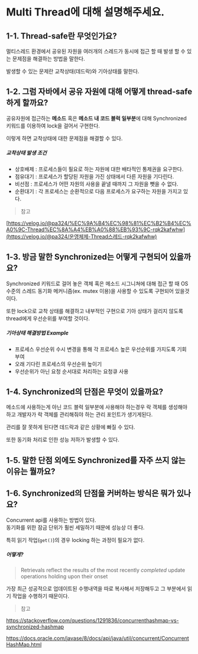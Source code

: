 # Multi Thread에 대해 설명해주세요.

## 1-1. Thread-safe란 무엇인가요?

멀티스레드 환경에서 공유된 자원을 여러개의 스레드가 동시에 접근 할 때 발생 할 수 있는 문제점을 해결하는 방법을 말한다.

발생할 수 있는 문제란 교착상태(데드락)와 기아상태를 말한다.

## 1-2. 그럼 자바에서 공유 자원에 대해 어떻게 thread-safe 하게 할까요?

공유자원에 접근하는 **메소드** 혹은 **메소드 내 코드 블럭 일부분**에 대해 Synchronized 키워드를 이용하여 lock을 걸어서 구현한다.

이렇게 하면 교착상태에 대한 문제점을 해결할 수 있다.

##### 교착상태 발생 조건

- 상호배제 : 프로세스들이 필요로 하는 자원에 대한 배타적인 통제권을 요구한다.
- 점유대기 : 프로세스가 할당된 자원을 가진 상태에서 다른 자원을 기다린다.
- 비선점 : 프로세스가 어떤 자원의 사용을 끝낼 때까지 그 자원을 뺏을 수 없다.
- 순환대기 : 각 프로세스는 순환적으로 다음 프로세스가 요구하는 자원을 가지고 있다.

> 참고

[https://velog.io/@pa324/%EC%9A%B4%EC%98%81%EC%B2%B4%EC%A0%9C-Thread%EC%8A%A4%EB%A0%88%EB%93%9C-rqk2kafwhw](https://velog.io/@pa324/운영체제-Thread스레드-rqk2kafwhw)

## 1-3. 방금 말한 Synchronized는 어떻게 구현되어 있을까요?

Synchronized 키워드로 걸어 놓은 객체 혹은 메소드 시그니쳐에 대해 접근 할 때 OS 수준의 스레드 동기화 메커니즘(ex. mutex 이용)을 사용할 수 있도록 구현되어 있을것이다.

또한 lock으로 교착 상태를 해결하고 내부적인 구현으로 기아 상태가 걸리지 않도록 thread에게 우선순위를 부여할 것이다.

##### 기아상태 해결방법 Example

- 프로세스 우선순위 수시 변경을 통해 각 프로세스 높은 우선순위를 가지도록 기회 부여
- 오래 기다린 프로세스의 우선순위 높이기
- 우선순위가 아닌 요청 순서대로 처리하는 요청큐 사용

## 1-4. Synchronized의 단점은 무엇이 있을까요?

메소드에 사용하는게 아닌 코드 블럭 일부분에 사용해야 하는경우 락 객체를 생성해야 하고 개발자가 락 객체를 관리해줘야 하는 관리 포인트가 생기게된다.

관리를 잘 못하게 된다면 데드락과 같은 상황에 빠질 수 있다.

또한 동기화 처리로 인한 성능 저하가 발생할 수 있다.

## 1-5. 말한 단점 외에도 Synchronized를 자주 쓰지 않는 이유는 뭘까요?



## 1-6. Synchronized의 단점을 커버하는 방식은 뭐가 있나요?

Concurrent api를 사용하는 방법이 있다.  
동기화를 위한 잠금 단위가 훨씬 세밀하기 때문에 성능상 더 좋다.

특히 읽기 작업(`get()`)의 경우 locking 하는 과정이 필요가 없다.

##### 어떻게?

> Retrievals reflect the results of the most recently *completed* update operations holding upon their onset

가장 최근 성공적으로 업데이트된 수행내역을 따로 복사해서 저장해두고 그 부분에서 읽기 작업을 수행하기 때문이다.

> 참고

https://stackoverflow.com/questions/1291836/concurrenthashmap-vs-synchronized-hashmap

https://docs.oracle.com/javase/8/docs/api/java/util/concurrent/ConcurrentHashMap.html